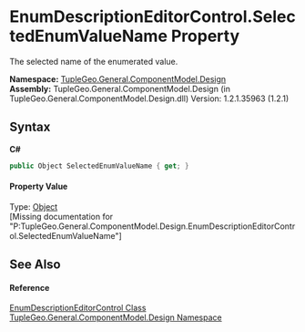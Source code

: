 # EnumDescriptionEditorControl.SelectedEnumValueName Property 
 

The selected name of the enumerated value.

**Namespace:**&nbsp;<a href="N_TupleGeo_General_ComponentModel_Design">TupleGeo.General.ComponentModel.Design</a><br />**Assembly:**&nbsp;TupleGeo.General.ComponentModel.Design (in TupleGeo.General.ComponentModel.Design.dll) Version: 1.2.1.35963 (1.2.1)

## Syntax

**C#**<br />
``` C#
public Object SelectedEnumValueName { get; }
```


#### Property Value
Type: <a href="http://msdn2.microsoft.com/en-us/library/e5kfa45b" target="_blank">Object</a><br />\[Missing <value> documentation for "P:TupleGeo.General.ComponentModel.Design.EnumDescriptionEditorControl.SelectedEnumValueName"\]

## See Also


#### Reference
<a href="T_TupleGeo_General_ComponentModel_Design_EnumDescriptionEditorControl">EnumDescriptionEditorControl Class</a><br /><a href="N_TupleGeo_General_ComponentModel_Design">TupleGeo.General.ComponentModel.Design Namespace</a><br />